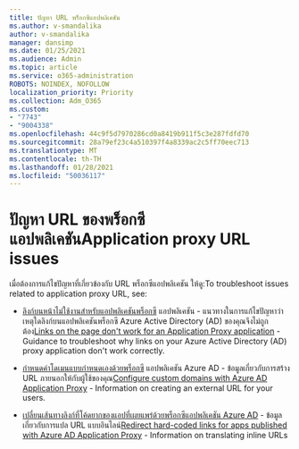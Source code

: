 ```yaml
---
title: ปัญหา URL พร็อกซีแอปพลิเคชัน
ms.author: v-smandalika
author: v-smandalika
manager: dansimp
ms.date: 01/25/2021
ms.audience: Admin
ms.topic: article
ms.service: o365-administration
ROBOTS: NOINDEX, NOFOLLOW
localization_priority: Priority
ms.collection: Adm_O365
ms.custom:
- "7743"
- "9004338"
ms.openlocfilehash: 44c9f5d7970286cd0a8419b911f5c3e287fdfd70
ms.sourcegitcommit: 28a79ef23c4a510397f4a8339ac2c5ff70eec713
ms.translationtype: MT
ms.contentlocale: th-TH
ms.lasthandoff: 01/28/2021
ms.locfileid: "50036117"
---
```

# <a name="application-proxy-url-issues"></a><span data-ttu-id="776a8-102">ปัญหา URL ของพร็อกซีแอปพลิเคชัน</span><span class="sxs-lookup"><span data-stu-id="776a8-102">Application proxy URL issues</span></span>

<span data-ttu-id="776a8-103">เมื่อต้องการแก้ไขปัญหาที่เกี่ยวข้องกับ URL พร็อกซีแอปพลิเคชัน ให้ดู:</span><span class="sxs-lookup"><span data-stu-id="776a8-103">To troubleshoot issues related to application proxy URL, see:</span></span>

- <span data-ttu-id="776a8-104">[ลิงก์บนหน้าไม่ใช้งานสําหรับแอปพลิเคชันพร็อกซี](https://docs.microsoft.com/azure/active-directory/manage-apps/application-proxy-page-links-broken-problem)  แอปพลิเคชัน - แนวทางในการแก้ไขปัญหาว่าเหตุใดลิงก์บนแอปพลิเคชันพร็อกซี Azure Active Directory (AD) ของคุณจึงไม่ถูกต้อง</span><span class="sxs-lookup"><span data-stu-id="776a8-104">[Links on the page don't work for an Application Proxy application](https://docs.microsoft.com/azure/active-directory/manage-apps/application-proxy-page-links-broken-problem)  - Guidance to troubleshoot why links on your Azure Active Directory (AD) proxy application don't work correctly.</span></span>

- <span data-ttu-id="776a8-105">[กําหนดค่าโดเมนแบบกําหนดเองด้วยพร็อกซี](https://docs.microsoft.com/azure/active-directory/manage-apps/application-proxy-configure-custom-domain)  แอปพลิเคชัน Azure AD - ข้อมูลเกี่ยวกับการสร้าง URL ภายนอกให้กับผู้ใช้ของคุณ</span><span class="sxs-lookup"><span data-stu-id="776a8-105">[Configure custom domains with Azure AD Application Proxy](https://docs.microsoft.com/azure/active-directory/manage-apps/application-proxy-configure-custom-domain)  - Information on creating an external URL for your users.</span></span>

- <span data-ttu-id="776a8-106">[เปลี่ยนเส้นทางลิงก์ที่โค้ดยากของแอปที่เผยแพร่ด้วยพร็อกซีแอปพลิเคชัน Azure AD](https://docs.microsoft.com/azure/active-directory/manage-apps/application-proxy-configure-hard-coded-link-translation)  - ข้อมูลเกี่ยวกับการแปล URL แบบอินไลน์</span><span class="sxs-lookup"><span data-stu-id="776a8-106">[Redirect hard-coded links for apps published with Azure AD Application Proxy](https://docs.microsoft.com/azure/active-directory/manage-apps/application-proxy-configure-hard-coded-link-translation)  - Information on translating inline URLs</span></span>


